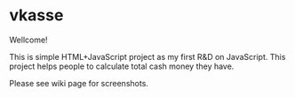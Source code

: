 # vkasse
Wellcome!

This is simple HTML+JavaScript project as my first R&D on JavaScript. This project helps people to calculate total cash money they have.

Please see wiki page for screenshots.
